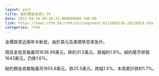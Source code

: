 ```yaml
---
layout: post
title: 紐約期金低收1.5%
date: 2022-09-24 06:28:23.000000000 +08:00
link: https://news.rthk.hk/rthk/ch/component/k2/1668220-20220924.htm
categories: rthk
---
```


金價跌至近兩年半新低，由於美元及美債孳息率急升。

現貨金低見每盎司1638.99美元，跌約31.5美元，跌幅約1.9%。紐約尾市徘徊1643美元，仍跌1.6%。

紐約期金收報每盎司1655.6美元，跌25.5美元，跌幅1.5%。本周累計跌約1.7%。
